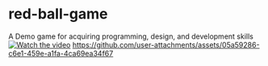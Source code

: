 # red-ball-game
A Demo game for acquiring programming, design, and development skills
[![Watch the video](https://img.youtube.com/vi/T-D1KVIuvjA/maxresdefault.jpg)](https://youtu.be/T-D1KVIuvjA)
https://github.com/user-attachments/assets/05a59286-c6e1-459e-a1fa-4ca69ea34f67
